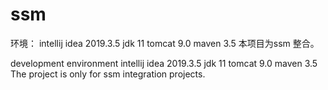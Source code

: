 # ssm
环境：
intellij idea 2019.3.5
jdk 11 
tomcat 9.0 
maven 3.5
本项目为ssm 整合。

development environment
intellij idea 2019.3.5
jdk 11 
tomcat 9.0 
maven 3.5
The project is only for ssm integration projects.
